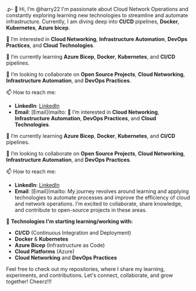 .p- 👋 Hi, I’m @harry22
I'm passionate about Cloud Network Operations and constantly exploring learning new technologies to streamline and automate infrastructure. Currently, I am diving deep into **CI/CD** pipelines, **Docker**, **Kubernetes**, **Azure bicep**.

👀 I’m interested in **Cloud Networking**, **Infrastructure Automation**, **DevOps Practices**, and **Cloud Technologies**.

🌱 I’m currently learning **Azure Bicep**, **Docker**, **Kubernetes**, and **CI/CD** pipelines.

💞️ I’m looking to collaborate on **Open Source Projects**, **Cloud Networking**, **Infrastructure Automation**, and **DevOps Practices**.

📫 How to reach me:
- **LinkedIn**: [LinkedIn](https://www.linkedin.com/in/harry-22/)
- **Email**: [Email](mailto:
👀 I’m interested in **Cloud Networking**, **Infrastructure Automation**, **DevOps Practices**, and **Cloud Technologies**.

🌱 I’m currently learning **Azure Bicep**, **Docker**, **Kubernetes**, and **CI/CD** pipelines.

💞️ I’m looking to collaborate on **Open Source Projects**, **Cloud Networking**, **Infrastructure Automation**, and **DevOps Practices**.

📫 How to reach me:
- **LinkedIn**: [LinkedIn](https://www.linkedin.com/in/harry-22/)
- **Email**: [Email](mailto:
My journey revolves around learning and applying technologies to automate processes and improve the efficiency of cloud and network operations. I'm excited to collaborate, share knowledge, and contribute to open-source projects in these areas.

🔧 **Technologies I'm starting  learning/working with:**
- **CI/CD** (Continuous Integration and Deployment)
- **Docker** & **Kubernetes**
- **Azure Bicep** (Infrastructure as Code)
- **Cloud Platforms** (Azure)
- **Cloud Networking** and **DevOps Practices**

Feel free to check out my repositories, where I share my learning, experiments, and contributions. Let's connect, collaborate, and grow together! Cheerz!!!
